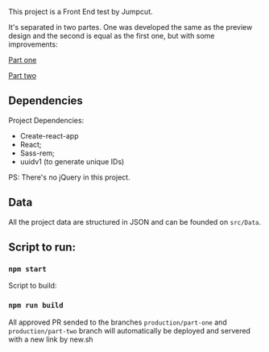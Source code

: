 This project is a Front End test by Jumpcut.

It's separated in two partes. One was developed the same as the preview design and the second is equal as the first one, but with some improvements:

[Part one](https://jumpcut-test-6g752167u.now.sh/)

[Part two](https://jumpcut-test-2-ldl35c0tr.now.sh/)


## Dependencies

Project Dependencies:

- Create-react-app
- React;
- Sass-rem;
- uuidv1 (to generate unique IDs)

PS: There's no jQuery in this project.


## Data

All the project data are structured in JSON and can be founded on `src/Data`.

## Script to run:

### `npm start`

Script to build:
### `npm run build`

All approved PR sended to the branches `production/part-one` and `production/part-two` branch will automatically be deployed and servered with a new link by new.sh
